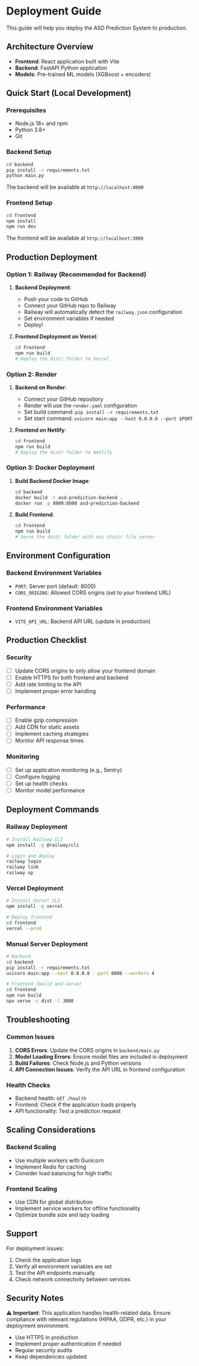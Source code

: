 # Deployment Guide

This guide will help you deploy the ASD Prediction System to production.

## Architecture Overview

- **Frontend**: React application built with Vite
- **Backend**: FastAPI Python application
- **Models**: Pre-trained ML models (XGBoost + encoders)

## Quick Start (Local Development)

### Prerequisites
- Node.js 18+ and npm
- Python 3.8+
- Git

### Backend Setup
```bash
cd backend
pip install -r requirements.txt
python main.py
```
The backend will be available at `http://localhost:8000`

### Frontend Setup
```bash
cd frontend
npm install
npm run dev
```
The frontend will be available at `http://localhost:3000`

## Production Deployment

### Option 1: Railway (Recommended for Backend)

1. **Backend Deployment**:
   - Push your code to GitHub
   - Connect your GitHub repo to Railway
   - Railway will automatically detect the `railway.json` configuration
   - Set environment variables if needed
   - Deploy!

2. **Frontend Deployment on Vercel**:
   ```bash
   cd frontend
   npm run build
   # Deploy the dist/ folder to Vercel
   ```

### Option 2: Render

1. **Backend on Render**:
   - Connect your GitHub repository
   - Render will use the `render.yaml` configuration
   - Set build command: `pip install -r requirements.txt`
   - Set start command: `uvicorn main:app --host 0.0.0.0 --port $PORT`

2. **Frontend on Netlify**:
   ```bash
   cd frontend
   npm run build
   # Deploy the dist/ folder to Netlify
   ```

### Option 3: Docker Deployment

1. **Build Backend Docker Image**:
   ```bash
   cd backend
   docker build -t asd-prediction-backend .
   docker run -p 8000:8000 asd-prediction-backend
   ```

2. **Build Frontend**:
   ```bash
   cd frontend
   npm run build
   # Serve the dist/ folder with any static file server
   ```

## Environment Configuration

### Backend Environment Variables
- `PORT`: Server port (default: 8000)
- `CORS_ORIGINS`: Allowed CORS origins (set to your frontend URL)

### Frontend Environment Variables
- `VITE_API_URL`: Backend API URL (update in production)

## Production Checklist

### Security
- [ ] Update CORS origins to only allow your frontend domain
- [ ] Enable HTTPS for both frontend and backend
- [ ] Add rate limiting to the API
- [ ] Implement proper error handling

### Performance
- [ ] Enable gzip compression
- [ ] Add CDN for static assets
- [ ] Implement caching strategies
- [ ] Monitor API response times

### Monitoring
- [ ] Set up application monitoring (e.g., Sentry)
- [ ] Configure logging
- [ ] Set up health checks
- [ ] Monitor model performance

## Deployment Commands

### Railway Deployment
```bash
# Install Railway CLI
npm install -g @railway/cli

# Login and deploy
railway login
railway link
railway up
```

### Vercel Deployment
```bash
# Install Vercel CLI
npm install -g vercel

# Deploy frontend
cd frontend
vercel --prod
```

### Manual Server Deployment
```bash
# Backend
cd backend
pip install -r requirements.txt
uvicorn main:app --host 0.0.0.0 --port 8000 --workers 4

# Frontend (build and serve)
cd frontend
npm run build
npx serve -s dist -l 3000
```

## Troubleshooting

### Common Issues

1. **CORS Errors**: Update the CORS origins in `backend/main.py`
2. **Model Loading Errors**: Ensure model files are included in deployment
3. **Build Failures**: Check Node.js and Python versions
4. **API Connection Issues**: Verify the API URL in frontend configuration

### Health Checks

- Backend health: `GET /health`
- Frontend: Check if the application loads properly
- API functionality: Test a prediction request

## Scaling Considerations

### Backend Scaling
- Use multiple workers with Gunicorn
- Implement Redis for caching
- Consider load balancing for high traffic

### Frontend Scaling
- Use CDN for global distribution
- Implement service workers for offline functionality
- Optimize bundle size and lazy loading

## Support

For deployment issues:
1. Check the application logs
2. Verify all environment variables are set
3. Test the API endpoints manually
4. Check network connectivity between services

## Security Notes

⚠️ **Important**: This application handles health-related data. Ensure compliance with relevant regulations (HIPAA, GDPR, etc.) in your deployment environment.

- Use HTTPS in production
- Implement proper authentication if needed
- Regular security audits
- Keep dependencies updated
